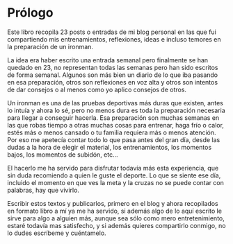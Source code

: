 # Prólogo

Este libro recopila 23 posts o entradas de mi blog personal en las que fui compartiendo mis entrenamientos, reflexiones, ideas e incluso temores en la preparación de un ironman. 

La idea era haber escrito una entrada semanal pero finalmente se han quedado en 23, no representan todas las semanas pero han sido escritos de forma semanal. Algunos son más bien un diario de lo que iba pasando en esa preparación, otros son reflexiones en voz alta y otros son intentos de dar consejos o al menos como yo aplico consejos de otros.

Un ironman es una de las pruebas deportivas más duras que existen, antes lo intuía y ahora lo sé, pero no menos dura es toda la preparación necesaria para llegar a conseguir hacerla. Esa preparación son muchas semanas en las que robas tiempo a otras muchas cosas para entrenar, haga frío o calor, estés más o menos cansado o tu familia requiera más o menos atención. Por eso me apetecía contar todo lo que pasa antes del gran día, desde las dudas a la hora de elegir el material, los entrenamientos, los momentos bajos, los momentos de subidón, etc...

El hacerlo me ha servido para disfrutar todavía más esta experiencia, que sin duda recomiendo a quien le guste el deporte. Lo que se siente ese día, incluido el momento en que ves la meta y la cruzas no se puede contar con palabras, hay que vivirlo.

Escribir estos textos y publicarlos, primero en el blog y ahora recopilados en formato libro a mí ya me ha servido, si además algo de lo aquí escrito le sirve para algo a alguien más, aunque sea sólo como mero entretenimiento, estaré todavía mas satisfecho, y si además quieres compartirlo conmigo, no lo dudes escríbeme y cuéntamelo.

